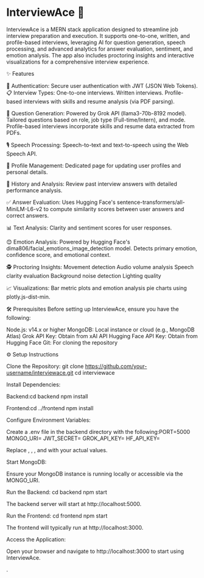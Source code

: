 # InterviewAce 🎯
InterviewAce is a MERN stack application designed to streamline job interview preparation and execution. It supports one-to-one, written, and profile-based interviews, leveraging AI for question generation, speech processing, and advanced analytics for answer evaluation, sentiment, and emotion analysis. The app also includes proctoring insights and interactive visualizations for a comprehensive interview experience.

✨ Features

🔐 Authentication: Secure user authentication with JWT (JSON Web Tokens).
📋 Interview Types:
One-to-one interviews.
Written interviews.
Profile-based interviews with skills and resume analysis (via PDF parsing).


🤖 Question Generation:
Powered by Grok API (llama3-70b-8192 model).
Tailored questions based on role, job type (Full-time/Intern), and mode.
Profile-based interviews incorporate skills and resume data extracted from PDFs.


🎙️ Speech Processing:
Speech-to-text and text-to-speech using the Web Speech API.


👤 Profile Management:
Dedicated page for updating user profiles and personal details.


📜 History and Analysis:
Review past interview answers with detailed performance analysis.


✅ Answer Evaluation:
Uses Hugging Face's sentence-transformers/all-MiniLM-L6-v2 to compute similarity scores between user answers and correct answers.


📊 Text Analysis:
Clarity and sentiment scores for user responses.


😊 Emotion Analysis:
Powered by Hugging Face's dima806/facial_emotions_image_detection model.
Detects primary emotion, confidence score, and emotional context.


🕵️ Proctoring Insights:
Movement detection
Audio volume analysis
Speech clarity evaluation
Background noise detection
Lighting quality


📈 Visualizations:
Bar metric plots and emotion analysis pie charts using plotly.js-dist-min.




🛠️ Prerequisites
Before setting up InterviewAce, ensure you have the following:

Node.js: v14.x or higher
MongoDB: Local instance or cloud (e.g., MongoDB Atlas)
Grok API Key: Obtain from xAI API
Hugging Face API Key: Obtain from Hugging Face
Git: For cloning the repository


⚙️ Setup Instructions

Clone the Repository:
git clone https://github.com/your-username/interviewace.git
cd interviewace


Install Dependencies:

Backend:cd backend
npm install


Frontend:cd ../frontend
npm install




Configure Environment Variables:

Create a .env file in the backend directory with the following:PORT=5000
MONGO_URI=<your-mongodb-uri>
JWT_SECRET=<your-jwt-secret>
GROK_API_KEY=<your-grok-api-key>
HF_API_KEY=<your-huggingface-api-key>


Replace <your-mongodb-uri>, <your-jwt-secret>, <your-grok-api-key>, and <your-huggingface-api-key> with your actual values.


Start MongoDB:

Ensure your MongoDB instance is running locally or accessible via the MONGO_URI.


Run the Backend:
cd backend
npm start

The backend server will start at http://localhost:5000.

Run the Frontend:
cd frontend
npm start

The frontend will typically run at http://localhost:3000.

Access the Application:

Open your browser and navigate to http://localhost:3000 to start using InterviewAce.



.



